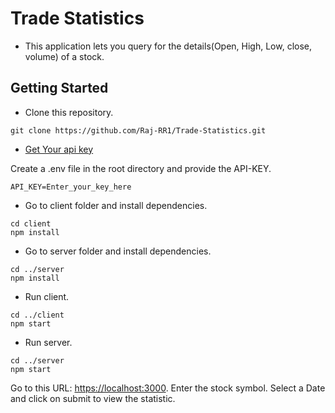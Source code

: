 # Trade Statistics
- This application lets you query for the details(Open, High, Low, close, volume) of a stock.

## Getting Started
- Clone this repository.

```
git clone https://github.com/Raj-RR1/Trade-Statistics.git

```

- [Get Your api key](https://polygon.io/dashboard/api-keys)

Create a .env file in the root directory and provide the API-KEY. 
```
API_KEY=Enter_your_key_here

```

- Go to client folder and install dependencies.

```
cd client
npm install

```
- Go to server folder and install dependencies.

```
cd ../server
npm install

```

- Run client.
```
cd ../client
npm start

```
- Run server.
```
cd ../server
npm start

```
Go to this URL: [https://localhost:3000](https://localhost:3000). Enter the stock symbol. Select a Date and click on submit to view the statistic.




